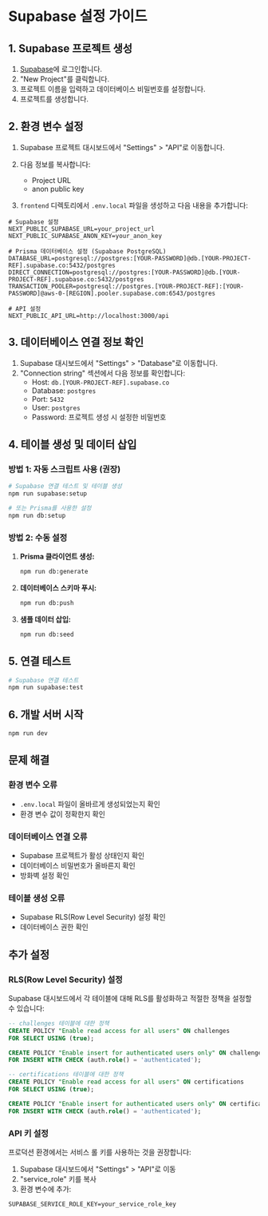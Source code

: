 # Supabase 설정 가이드

## 1. Supabase 프로젝트 생성

1. [Supabase](https://supabase.com)에 로그인합니다.
2. "New Project"를 클릭합니다.
3. 프로젝트 이름을 입력하고 데이터베이스 비밀번호를 설정합니다.
4. 프로젝트를 생성합니다.

## 2. 환경 변수 설정

1. Supabase 프로젝트 대시보드에서 "Settings" > "API"로 이동합니다.
2. 다음 정보를 복사합니다:
   - Project URL
   - anon public key

3. `frontend` 디렉토리에서 `.env.local` 파일을 생성하고 다음 내용을 추가합니다:

```env
# Supabase 설정
NEXT_PUBLIC_SUPABASE_URL=your_project_url
NEXT_PUBLIC_SUPABASE_ANON_KEY=your_anon_key

# Prisma 데이터베이스 설정 (Supabase PostgreSQL)
DATABASE_URL=postgresql://postgres:[YOUR-PASSWORD]@db.[YOUR-PROJECT-REF].supabase.co:5432/postgres
DIRECT_CONNECTION=postgresql://postgres:[YOUR-PASSWORD]@db.[YOUR-PROJECT-REF].supabase.co:5432/postgres
TRANSACTION_POOLER=postgresql://postgres.[YOUR-PROJECT-REF]:[YOUR-PASSWORD]@aws-0-[REGION].pooler.supabase.com:6543/postgres

# API 설정
NEXT_PUBLIC_API_URL=http://localhost:3000/api
```

## 3. 데이터베이스 연결 정보 확인

1. Supabase 대시보드에서 "Settings" > "Database"로 이동합니다.
2. "Connection string" 섹션에서 다음 정보를 확인합니다:
   - Host: `db.[YOUR-PROJECT-REF].supabase.co`
   - Database: `postgres`
   - Port: `5432`
   - User: `postgres`
   - Password: 프로젝트 생성 시 설정한 비밀번호

## 4. 테이블 생성 및 데이터 삽입

### 방법 1: 자동 스크립트 사용 (권장)

```bash
# Supabase 연결 테스트 및 테이블 생성
npm run supabase:setup

# 또는 Prisma를 사용한 설정
npm run db:setup
```

### 방법 2: 수동 설정

1. **Prisma 클라이언트 생성:**
   ```bash
   npm run db:generate
   ```

2. **데이터베이스 스키마 푸시:**
   ```bash
   npm run db:push
   ```

3. **샘플 데이터 삽입:**
   ```bash
   npm run db:seed
   ```

## 5. 연결 테스트

```bash
# Supabase 연결 테스트
npm run supabase:test
```

## 6. 개발 서버 시작

```bash
npm run dev
```

## 문제 해결

### 환경 변수 오류
- `.env.local` 파일이 올바르게 생성되었는지 확인
- 환경 변수 값이 정확한지 확인

### 데이터베이스 연결 오류
- Supabase 프로젝트가 활성 상태인지 확인
- 데이터베이스 비밀번호가 올바른지 확인
- 방화벽 설정 확인

### 테이블 생성 오류
- Supabase RLS(Row Level Security) 설정 확인
- 데이터베이스 권한 확인

## 추가 설정

### RLS(Row Level Security) 설정

Supabase 대시보드에서 각 테이블에 대해 RLS를 활성화하고 적절한 정책을 설정할 수 있습니다:

```sql
-- challenges 테이블에 대한 정책
CREATE POLICY "Enable read access for all users" ON challenges
FOR SELECT USING (true);

CREATE POLICY "Enable insert for authenticated users only" ON challenges
FOR INSERT WITH CHECK (auth.role() = 'authenticated');

-- certifications 테이블에 대한 정책
CREATE POLICY "Enable read access for all users" ON certifications
FOR SELECT USING (true);

CREATE POLICY "Enable insert for authenticated users only" ON certifications
FOR INSERT WITH CHECK (auth.role() = 'authenticated');
```

### API 키 설정

프로덕션 환경에서는 서비스 롤 키를 사용하는 것을 권장합니다:

1. Supabase 대시보드에서 "Settings" > "API"로 이동
2. "service_role" 키를 복사
3. 환경 변수에 추가:

```env
SUPABASE_SERVICE_ROLE_KEY=your_service_role_key
``` 